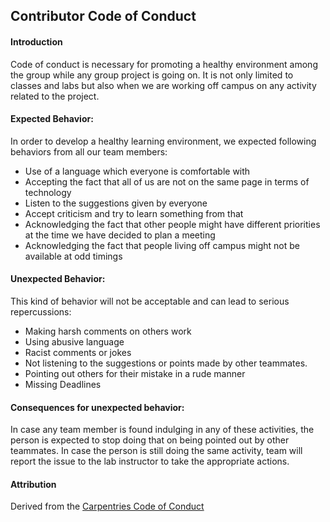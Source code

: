 ## Contributor Code of Conduct


#### Introduction

Code of conduct is necessary for promoting a healthy environment among the group while any group project is going on. It is not only limited to classes and labs but also when we are working off campus on any activity related to the project.

#### Expected Behavior:
In order to develop a healthy learning environment, we expected following behaviors from all our team members:
- Use of a language which everyone is comfortable with
- Accepting the fact that all of us are not on the same page in terms of technology
- Listen to the suggestions given by everyone
- Accept criticism and try to learn something from that
- Acknowledging the fact that other people might have different priorities at the time we have decided to plan a meeting
-  Acknowledging the fact that people living off campus might not be available at odd timings

#### Unexpected Behavior:
This kind of behavior will not be acceptable and can lead to serious repercussions:
- Making harsh comments on others work
- Using abusive language
- Racist comments or jokes
- Not listening to the suggestions or points made by other teammates.
- Pointing out others for their mistake in a rude manner
- Missing Deadlines

#### Consequences for unexpected behavior:
In case any team member is found indulging in any of these activities, the person is expected to stop doing that on being pointed out by other teammates. In case the person is still doing the same activity, team will report the issue to the lab instructor to take the appropriate actions.

#### Attribution

Derived from the [Carpentries Code of Conduct](https://docs.carpentries.org/topic_folders/policies/code-of-conduct.html)






